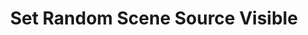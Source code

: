 ---
title: Set Random Scene Source Visible
description: Select a random source from the selected scene and make it visible, if all items are visible, it will do nothing
parameters:
  - name: ObsConnection
  - name: ObsScene
    type: Select
    required: true
    description: |
      Select a Scene from the drop-down
      - Can also manually type the Scene name into the box
variables: []
csharpMethods:
  - ObsSetRandomSceneSourceVisible
---